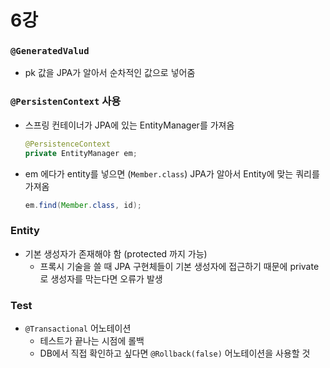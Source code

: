 # 6강

### `@GeneratedValud`
- pk 값을 JPA가 알아서 순차적인 값으로 넣어줌

### `@PersistenContext` 사용
- 스프링 컨테이너가 JPA에 있는 EntityManager를 가져옴
  ```java
  @PersistenceContext
  private EntityManager em;
  ``` 

- em 에다가 entity를 넣으면 (`Member.class`) JPA가 알아서 Entity에 맞는 쿼리를 가져옴
   ```java
   em.find(Member.class, id);
   ```
  
### Entity
- 기본 생성자가 존재해야 함 (protected 까지 가능)
  - 프록시 기술을 쓸 때 JPA 구현체들이 기본 생성자에 접근하기 때문에 private 로 생성자를 막는다면 오류가 발생

### Test
- `@Transactional` 어노테이션
  - 테스트가 끝나는 시점에 롤백
  - DB에서 직접 확인하고 싶다면 `@Rollback(false)` 어노테이션을 사용할 것